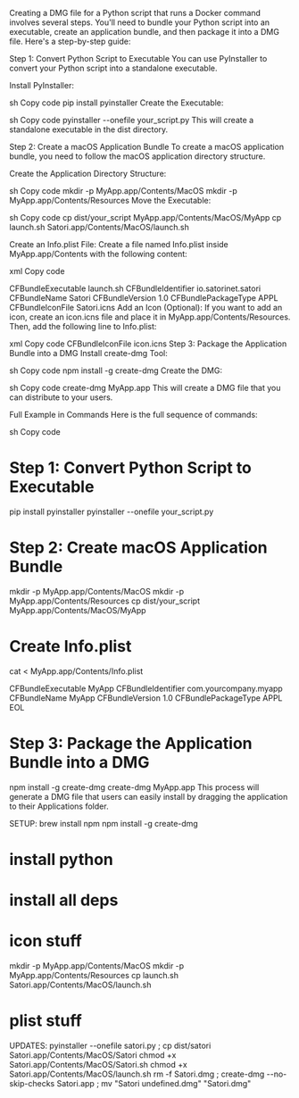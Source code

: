 Creating a DMG file for a Python script that runs a Docker command involves several steps. You'll need to bundle your Python script into an executable, create an application bundle, and then package it into a DMG file. Here's a step-by-step guide:

Step 1: Convert Python Script to Executable
You can use PyInstaller to convert your Python script into a standalone executable.

Install PyInstaller:

sh
Copy code
pip install pyinstaller
Create the Executable:

sh
Copy code
pyinstaller --onefile your_script.py
This will create a standalone executable in the dist directory.

Step 2: Create a macOS Application Bundle
To create a macOS application bundle, you need to follow the macOS application directory structure.

Create the Application Directory Structure:

sh
Copy code
mkdir -p MyApp.app/Contents/MacOS
mkdir -p MyApp.app/Contents/Resources
Move the Executable:

sh
Copy code
cp dist/your_script MyApp.app/Contents/MacOS/MyApp
cp launch.sh Satori.app/Contents/MacOS/launch.sh

Create an Info.plist File:
Create a file named Info.plist inside MyApp.app/Contents with the following content:

xml
Copy code
<?xml version="1.0" encoding="UTF-8"?>
<!DOCTYPE plist PUBLIC "-//Apple//DTD PLIST 1.0//EN" "http://www.apple.com/DTDs/PropertyList-1.0.dtd">
<plist version="1.0">
<dict>
    <key>CFBundleExecutable</key>
    <string>launch.sh</string>
    <key>CFBundleIdentifier</key>
    <string>io.satorinet.satori</string>
    <key>CFBundleName</key>
    <string>Satori</string>
    <key>CFBundleVersion</key>
    <string>1.0</string>
    <key>CFBundlePackageType</key>
    <string>APPL</string>
    <key>CFBundleIconFile</key>
    <string>Satori.icns</string>
</dict>
</plist>
Add an Icon (Optional):
If you want to add an icon, create an icon.icns file and place it in MyApp.app/Contents/Resources. Then, add the following line to Info.plist:

xml
Copy code
<key>CFBundleIconFile</key>
<string>icon.icns</string>
Step 3: Package the Application Bundle into a DMG
Install create-dmg Tool:

sh
Copy code
npm install -g create-dmg
Create the DMG:

sh
Copy code
create-dmg MyApp.app
This will create a DMG file that you can distribute to your users.

Full Example in Commands
Here is the full sequence of commands:

sh
Copy code
# Step 1: Convert Python Script to Executable
pip install pyinstaller
pyinstaller --onefile your_script.py

# Step 2: Create macOS Application Bundle
mkdir -p MyApp.app/Contents/MacOS
mkdir -p MyApp.app/Contents/Resources
cp dist/your_script MyApp.app/Contents/MacOS/MyApp

# Create Info.plist
cat <<EOL > MyApp.app/Contents/Info.plist
<?xml version="1.0" encoding="UTF-8"?>
<!DOCTYPE plist PUBLIC "-//Apple//DTD PLIST 1.0//EN" "http://www.apple.com/DTDs/PropertyList-1.0.dtd">
<plist version="1.0">
<dict>
    <key>CFBundleExecutable</key>
    <string>MyApp</string>
    <key>CFBundleIdentifier</key>
    <string>com.yourcompany.myapp</string>
    <key>CFBundleName</key>
    <string>MyApp</string>
    <key>CFBundleVersion</key>
    <string>1.0</string>
    <key>CFBundlePackageType</key>
    <string>APPL</string>
</dict>
</plist>
EOL

# Step 3: Package the Application Bundle into a DMG
npm install -g create-dmg
create-dmg MyApp.app
This process will generate a DMG file that users can easily install by dragging the application to their Applications folder.

SETUP:
brew install npm
npm install -g create-dmg
# install python 
# install all deps
# icon stuff
mkdir -p MyApp.app/Contents/MacOS
mkdir -p MyApp.app/Contents/Resources
cp launch.sh Satori.app/Contents/MacOS/launch.sh
# plist stuff

UPDATES:
pyinstaller --onefile satori.py ; cp dist/satori Satori.app/Contents/MacOS/Satori
chmod +x Satori.app/Contents/MacOS/Satori.sh
chmod +x Satori.app/Contents/MacOS/launch.sh
rm -f Satori.dmg ; create-dmg --no-skip-checks Satori.app ; mv "Satori undefined.dmg" "Satori.dmg"